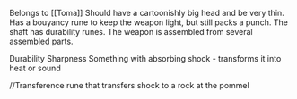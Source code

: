 Belongs to [[Toma]]
Should have a cartoonishly big head and be very thin. Has a bouyancy rune to keep the weapon light, but still packs a punch. The shaft has durability runes.
The weapon is assembled from several assembled parts.

Durability
Sharpness
Something with absorbing shock - transforms it into heat or sound

//Transference rune that transfers shock to a rock at the pommel